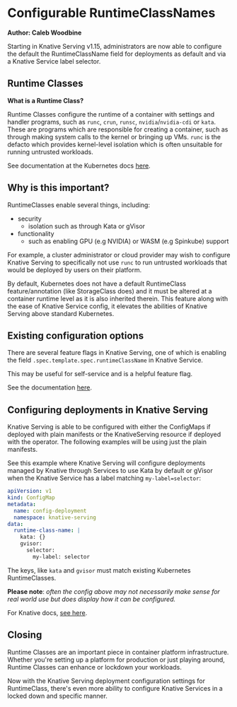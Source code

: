 # Configurable RuntimeClassNames

**Author: Caleb Woodbine**

Starting in Knative Serving v1.15, administrators are now able to configure the default the RuntimeClassName field for deployments as default and via a Knative Service label selector.

## Runtime Classes

**What is a Runtime Class?**

Runtime Classes configure the runtime of a container with settings and handler programs, such as `runc`, `crun`, `runsc`, `nvidia`/`nvidia-cdi` or `kata`. These are programs which are responsible for creating a container, such as through making system calls to the kernel or bringing up VMs. `runc` is the defacto which provides kernel-level isolation which is often unsuitable for running untrusted workloads.

See documentation at the Kubernetes docs [here](https://kubernetes.io/docs/concepts/containers/runtime-class/).

## Why is this important?

RuntimeClasses enable several things, including:

- security
    - isolation such as through Kata or gVisor 
- functionality
    - such as enabling GPU (e.g NVIDIA) or WASM (e.g Spinkube) support
    
For example, a cluster administrator or cloud provider may wish to configure Knative Serving to specifically not use `runc` to run untrusted workloads that would be deployed by users on their platform.

By default, Kubernetes does not have a default RuntimeClass feature/annotation (like StorageClass does) and it must be altered at a container runtime level as it is also inherited therein. This feature along with the ease of Knative Service config, it elevates the abilities of Knative Serving above standard Kubernetes.

## Existing configuration options

There are several feature flags in Knative Serving, one of which is enabling the field `.spec.template.spec.runtimeClassName` in Knative Service.

This may be useful for self-service and is a helpful feature flag.

See the documentation [here](https://knative.dev/docs/serving/configuration/feature-flags/#kubernetes-runtime-class).

## Configuring deployments in Knative Serving

Knative Serving is able to be configured with either the ConfigMaps if deployed with plain manifests or the KnativeServing resource if deployed with the operator. The following examples will be using just the plain manifests.

See this example where Knative Serving will configure deployments managed by Knative through Services to use Kata by default or gVisor when the Knative Service has a label matching `my-label=selector`:

```yaml
apiVersion: v1
kind: ConfigMap
metadata:
  name: config-deployment
  namespace: knative-serving
data:
  runtime-class-name: |
    kata: {}
    gvisor:
      selector:
        my-label: selector
```

The keys, like `kata` and `gvisor` must match existing Kubernetes RuntimeClasses.

**Please note**: _often the config above may not necessarily make sense for real world use but does display how it can be configured._

For Knative docs, [see here](https://knative.dev/docs/serving/configuration/deployment/#configuring-selectable-runtimeclassname).

## Closing

Runtime Classes are an important piece in container platform infrastructure.
Whether you're setting up a platform for production or just playing around, Runtime Classes can enhance or lockdown your workloads.

Now with the Knative Serving deployment configuration settings for RuntimeClass, there's even more ability to configure Knative Services in a locked down and specific manner.
